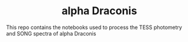 <h1 align="center">alpha Draconis</h1>

This repo contains the notebooks used to process the TESS photometry and SONG spectra of alpha Draconis